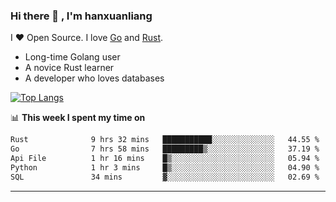 ### Hi there 👋 , I'm hanxuanliang

<!--
**hanxuanliang/hanxuanliang** is a ✨ _special_ ✨ repository because its `README.md` (this file) appears on your GitHub profile.

Here are some ideas to get you started:

- 🔭 I’m currently working on ...
- 🌱 I’m currently learning ...
- 👯 I’m looking to collaborate on ...
- 🤔 I’m looking for help with ...
- 💬 Ask me about ...
- 📫 How to reach me: ...
- 😄 Pronouns: ...
- ⚡ Fun fact: ...
-->
I ❤ Open Source. I love [Go](https://golang.org) and [Rust](https://www.rust-lang.org/zh-CN/).

* Long-time Golang user
* A novice Rust learner
* A developer who loves databases

[![Top Langs](https://github-readme-stats.vercel.app/api?username=hanxuanliang&show_icons=true&count_private=true&line_height=40)](https://github.com/anuraghazra/github-readme-stats)

📊 **This week I spent my time on**
<!--START_SECTION:waka-->

```txt
Rust              9 hrs 32 mins   ███████████░░░░░░░░░░░░░░   44.55 %
Go                7 hrs 58 mins   █████████▒░░░░░░░░░░░░░░░   37.19 %
Api File          1 hr 16 mins    █▒░░░░░░░░░░░░░░░░░░░░░░░   05.94 %
Python            1 hr 3 mins     █▒░░░░░░░░░░░░░░░░░░░░░░░   04.90 %
SQL               34 mins         ▓░░░░░░░░░░░░░░░░░░░░░░░░   02.69 %
```

<!--END_SECTION:waka-->

***
